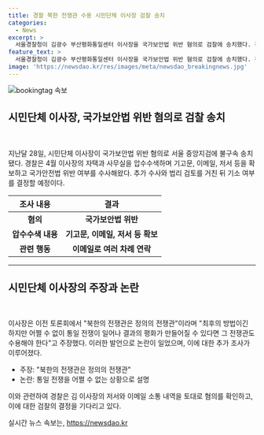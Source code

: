 ```yaml
---
title: 경찰 북한 전쟁관 수용 시민단체 이사장 검찰 송치
categories:
  - News
excerpt: >
  서울경찰청이 김광수 부산평화통일센터 이사장을 국가보안법 위반 혐의로 검찰에 송치했다. 김 이사장은 공개 토론회에서 북한의 전쟁관을 찬양하며 논란이 되었고, 경찰은 그의 저서와 이메일 등을 확보하여 이적성을 확인했다. 현행법 위반 여부를 검토한 검찰은 추가 수사를 거쳐 기소 여부를 결정할 예정이다.
feature_text: >
  서울경찰청이 김광수 부산평화통일센터 이사장을 국가보안법 위반 혐의로 검찰에 송치했다. 김 이사장은 공개 토론회에서 북한의 전쟁관을 찬양하며 논란이 되었고, 경찰은 그의 저서와 이메일 등을 확보하여 이적성을 확인했다. 현행법 위반 여부를 검토한 검찰은 추가 수사를 거쳐 기소 여부를 결정할 예정이다.
image: 'https://newsdao.kr/res/images/meta/newsdao_breakingnews.jpg'
---
```


<p><img src="https://newsdao.kr/res/images/meta/newsdao_breakingnews.jpg" alt="bookingtag 속보" /></p>

<h2 data-ke-size="size26">시민단체 이사장, 국가보안법 위반 혐의로 검찰 송치</h2>

<p><br></p>

<p data-ke-size="size16">지난달 28일, 시민단체 이사장이 국가보안법 위반 혐의로 서울 중앙지검에 불구속 송치됐다. 경찰은 4월 이사장의 자택과 사무실을 압수수색하며 기고문, 이메일, 저서 등을 확보하고 국가안전법 위반 여부를 수사해왔다. 추가 수사와 법리 검토를 거친 뒤 기소 여부를 결정할 예정이다.</p>

<table>
    <thead>
        <tr>
            <th style="text-align: center;">조사 내용</th>
            <th style="text-align: center;">결과</th>
        </tr>
    </thead>
    <tbody>
        <tr>
            <td style="text-align: center; height: 17px;"><b>혐의</b></td>
            <td style="text-align: center; height: 17px;"><b>국가보안법 위반</b></td>
        </tr>
        <tr>
            <td style="text-align: center; height: 17px;"><b>압수수색 내용</b></td>
            <td style="text-align: center; height: 17px;"><b>기고문, 이메일, 저서 등 확보</b></td>
        </tr>
        <tr>
            <td style="text-align: center; height: 17px;"><b>관련 행동</b></td>
            <td style="text-align: center; height: 17px;"><b>이메일로 여러 차례 연락</b></td>
        </tr>
    </tbody>
</table>

<hr>

<h2 data-ke-size="size26">시민단체 이사장의 주장과 논란</h2>

<p><br></p>

<p data-ke-size="size16">이사장은 이전 토론회에서 "북한의 전쟁관은 정의의 전쟁관"이라며 "최후의 방법이긴 하지만 어쩔 수 없이 통일 전쟁이 일어나 결과의 평화가 만들어질 수 있다면 그 전쟁관도 수용해야 한다"고 주장했다. 이러한 발언으로 논란이 일었으며, 이에 대한 추가 조사가 이루어졌다.</p>

<ul>
    <li>주장: "북한의 전쟁관은 정의의 전쟁관"</li>
    <li>논란: 통일 전쟁을 어쩔 수 없는 상황으로 설명</li>
</ul>

<p data-ke-size="size16">이와 관련하여 경찰은 김 이사장의 저서와 이메일 소통 내역을 토대로 혐의를 확인하고, 이에 대한 검찰의 결정을 기다리고 있다.</p>
실시간 뉴스 속보는, <a href="https://newsdao.kr" rel="dofollow">https://newsdao.kr</a>


